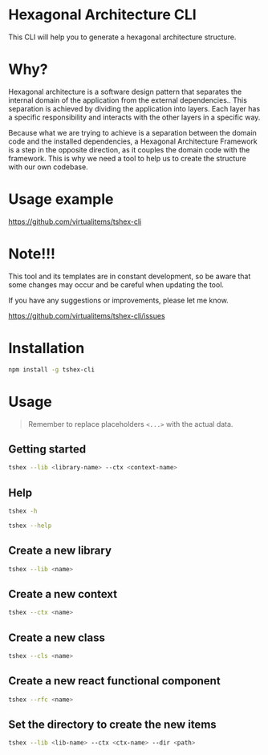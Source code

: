 # Hexagonal Architecture CLI

This CLI will help you to generate a hexagonal architecture structure.

# Why?

Hexagonal architecture is a software design pattern that separates the internal domain of the application from the external dependencies.. This separation is achieved by dividing the application into layers. Each layer has a specific responsibility and interacts with the other layers in a specific way.

Because what we are trying to achieve is a separation between the domain code and the installed dependencies, a Hexagonal Architecture Framework is a step in the opposite direction, as it couples the domain code with the framework. This is why we need a tool to help us to create the structure with our own codebase.

# Usage example

https://github.com/virtualitems/tshex-cli

# Note!!!

This tool and its templates are in constant development, so be aware that some changes may occur and be careful when updating the tool.

If you have any suggestions or improvements, please let me know.

https://github.com/virtualitems/tshex-cli/issues

# Installation

```bash
npm install -g tshex-cli
```

# Usage

> Remember to replace placeholders `<...>` with the actual data.
>

## Getting started

```bash
tshex --lib <library-name> --ctx <context-name>
```

## Help

```bash
tshex -h

tshex --help
```

## Create a new library

```bash
tshex --lib <name>
```

## Create a new context

```bash
tshex --ctx <name>
```

## Create a new class

```bash
tshex --cls <name>
```

## Create a new react functional component

```bash
tshex --rfc <name>
```

## Set the directory to create the new items

```bash
tshex --lib <lib-name> --ctx <ctx-name> --dir <path>
```